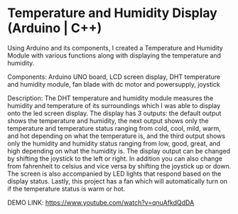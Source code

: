 # Temperature and Humidity Display (Arduino | C++)

Using Arduino and its components, I created a Temperature and Humidity Module with various functions along with displaying the temperature and humidity.

Components: Arduino UNO board, LCD screen display, DHT temperature and humidity module, fan blade with dc motor and powersupply, joystick

Description: The DHT temperature and humidity module measures the humidity and temperature of its surroundings which I was able to display onto the led screen display. The display has 3 outputs: the default output shows the temperature and humidity, the next output shows only the temperature and temperature status ranging from cold, cool, mild, warm, and hot depending on what the temperature is, and the third output shows only the humidity and humidity status ranging from low, good, great, and high depending on what the humidity is. The display output can be changed by shifting the joystick to the left or right. In addition you can also change from fahrenheit to celsius and vice versa by shifting the joystick up or down. The screen is also accompanied by LED lights that respond based on the display status. Lastly, this project has a fan which will automatically turn on if the temperature status is warm or hot.

DEMO LINK: https://www.youtube.com/watch?v=qnuAfkdQdDA
